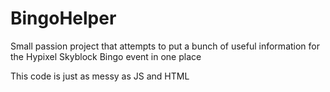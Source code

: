 # BingoHelper
Small passion project that attempts to put a bunch of useful information for the Hypixel Skyblock Bingo event in one place

This code is just as messy as JS and HTML
